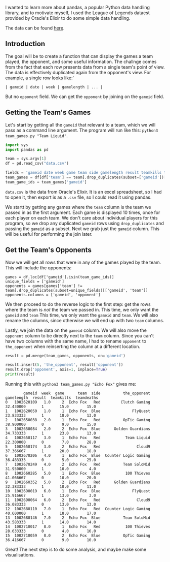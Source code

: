 I wanted to learn more about pandas, a popular Python data handling library, and to motivate myself, I used the League of Legends dataest provided by Oracle's Elixir to do some simple data handling.

The data can be found [here](http://oracleselixir.com/match-data/).

## Introduction

The goal will be to create a function that can display the games a team played, the opponent, and some useful information. The challnge comes from the fact that each row presents data from a single team's point of view. The data is effectively duplicated again from the opponent's view. For example, a single row looks like:'

```
| gameid | date | week | gamelength | ... |
```

But no `opponent` field. We can get the `opponent` by joining on the `gameid` field.

## Getting the Team's Games

Let's start by getting all the `gameid` that relevant to a team, which we will pass as a command line argument. The program will run like this: `python3 team_games.py "Team Liquid"`.

```python
import sys
import pandas as pd

team = sys.argv[1]
df = pd.read_csv("data.csv")

fields = 'gameid date week game team side gamelength result teamkills teamdeaths'.split()
team_games = df[df['team'] == team].drop_duplicates(subset=['gameid'])[fields]
team_game_ids = team_games['gameid']
```

`data.csv` is the data from Oracle's Elixir. It is an excel spreadsheet, so I had to open it, then export is as a `.csv` file, so I could read it using pandas.

We startt by getting any games where the `team` column is the team we passed in as the first argument. Each game is displayed 10 times, once for each player on each team. We don't care about individual players for this program, so we drop any duplicated `gameid` rows using `drop_duplicates` and passing the `gameid` as a subset. Next we grab just the `gameid` column. This will be useful for performing the join later.

## Get the Team's Opponents

Now we will get all rows that were in any of the games played by the team. This will include the opponents:

```pythong
games = df.loc[df['gameid'].isin(team_game_ids)]
unique_fields = ['gameid']
opponents = games[games['team'] != team].drop_duplicates(subset=unique_fields)[['gameid', 'team']]
opponents.columns = ['gameid', 'opponent']
```

We then proceed to do the reverse logic to the first step: get the rows where the team is _not_ the team we passed in. This time, we only want the `gameid` and `team` This time, we only want the `gameid` and `team`. We will also rename the columns, since otherwise we will end up with two `team` columns.

Lastly, we join the data on the `gameid` column. We will also move the `opponent` column to be directly next to the `team` column. Since you can't have two columns with the same name, I had to rename `opponent` to `the_opponent` when reinserting the column at a different location.

```python
result = pd.merge(team_games, opponents, on='gameid')

result.insert(5, 'the_opponent', result['opponent'])
result.drop('opponent', axis=1, inplace=True)
print(result)
```

Running this with `python3 team_games.py "Echo Fox"` gives me:

```
        gameid  week  game      team  side          the_opponent  gamelength  result  teamkills  teamdeaths
0   1002620109   1.0     2  Echo Fox   Red         Clutch Gaming   32.430000       1       15.0        15.0
1   1002620050   1.0     1  Echo Fox  Blue              FlyQuest   23.833333       1       18.0        13.0
2   1002650038   2.0     1  Echo Fox   Red          OpTic Gaming   38.900000       0        9.0        15.0
3   1002650084   2.0     2  Echo Fox  Blue      Golden Guardians   34.733333       1       23.0        13.0
4   1002650117   3.0     1  Echo Fox   Red           Team Liquid   22.300000       0        7.0        28.0
5   1002650174   3.0     2  Echo Fox   Red                Cloud9   37.366667       1       20.0        18.0
6   1002670206   4.0     1  Echo Fox  Blue  Counter Logic Gaming   36.483333       0        5.0        25.0
7   1002670249   4.0     2  Echo Fox   Red          Team SoloMid   31.950000       1       10.0         4.0
8   1002660285   5.0     1  Echo Fox  Blue           100 Thieves   41.066667       0       10.0        20.0
9   1002660352   5.0     2  Echo Fox   Red      Golden Guardians   32.383333       1       10.0        11.0
10  1002690019   6.0     1  Echo Fox  Blue              FlyQuest   25.916667       1       13.0         3.0
11  1002690064   6.0     2  Echo Fox   Red                Cloud9   36.083333       0       13.0        13.0
12  1002680110   7.0     1  Echo Fox   Red  Counter Logic Gaming   40.600000       1       18.0        17.0
13  1002680146   7.0     2  Echo Fox  Blue          Team SoloMid   43.583333       1       14.0        14.0
14  1002710017   8.0     1  Echo Fox   Red           100 Thieves   28.633333       0        4.0        16.0
15  1002710059   8.0     2  Echo Fox  Blue          OpTic Gaming   36.416667       0        9.0        10.0
```

Great! The next step is to do some analysis, and maybe make some visualisations.
